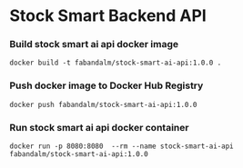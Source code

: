 # Stock Smart Backend API

### Build stock smart ai api docker image
``` 
docker build -t fabandalm/stock-smart-ai-api:1.0.0 .
```

### Push docker image to Docker Hub Registry
``` 
docker push fabandalm/stock-smart-ai-api:1.0.0
```

### Run stock smart ai api docker container
```
docker run -p 8080:8080  --rm --name stock-smart-ai-api fabandalm/stock-smart-ai-api:1.0.0
```
